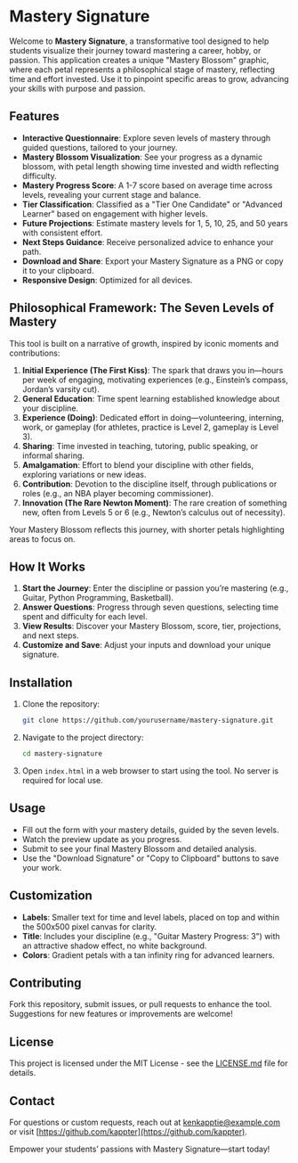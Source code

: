 # Mastery Signature

Welcome to **Mastery Signature**, a transformative tool designed to help students visualize their journey toward mastering a career, hobby, or passion. This application creates a unique "Mastery Blossom" graphic, where each petal represents a philosophical stage of mastery, reflecting time and effort invested. Use it to pinpoint specific areas to grow, advancing your skills with purpose and passion.

## Features
- **Interactive Questionnaire**: Explore seven levels of mastery through guided questions, tailored to your journey.
- **Mastery Blossom Visualization**: See your progress as a dynamic blossom, with petal length showing time invested and width reflecting difficulty.
- **Mastery Progress Score**: A 1-7 score based on average time across levels, revealing your current stage and balance.
- **Tier Classification**: Classified as a "Tier One Candidate" or "Advanced Learner" based on engagement with higher levels.
- **Future Projections**: Estimate mastery levels for 1, 5, 10, 25, and 50 years with consistent effort.
- **Next Steps Guidance**: Receive personalized advice to enhance your path.
- **Download and Share**: Export your Mastery Signature as a PNG or copy it to your clipboard.
- **Responsive Design**: Optimized for all devices.

## Philosophical Framework: The Seven Levels of Mastery
This tool is built on a narrative of growth, inspired by iconic moments and contributions:
1. **Initial Experience (The First Kiss)**: The spark that draws you in—hours per week of engaging, motivating experiences (e.g., Einstein’s compass, Jordan’s varsity cut).
2. **General Education**: Time spent learning established knowledge about your discipline.
3. **Experience (Doing)**: Dedicated effort in doing—volunteering, interning, work, or gameplay (for athletes, practice is Level 2, gameplay is Level 3).
4. **Sharing**: Time invested in teaching, tutoring, public speaking, or informal sharing.
5. **Amalgamation**: Effort to blend your discipline with other fields, exploring variations or new ideas.
6. **Contribution**: Devotion to the discipline itself, through publications or roles (e.g., an NBA player becoming commissioner).
7. **Innovation (The Rare Newton Moment)**: The rare creation of something new, often from Levels 5 or 6 (e.g., Newton’s calculus out of necessity).

Your Mastery Blossom reflects this journey, with shorter petals highlighting areas to focus on.

## How It Works
1. **Start the Journey**: Enter the discipline or passion you’re mastering (e.g., Guitar, Python Programming, Basketball).
2. **Answer Questions**: Progress through seven questions, selecting time spent and difficulty for each level.
3. **View Results**: Discover your Mastery Blossom, score, tier, projections, and next steps.
4. **Customize and Save**: Adjust your inputs and download your unique signature.

## Installation
1. Clone the repository:
   ```bash
   git clone https://github.com/yourusername/mastery-signature.git
   ```
2. Navigate to the project directory:
   ```bash
   cd mastery-signature
   ```
3. Open `index.html` in a web browser to start using the tool. No server is required for local use.

## Usage
- Fill out the form with your mastery details, guided by the seven levels.
- Watch the preview update as you progress.
- Submit to see your final Mastery Blossom and detailed analysis.
- Use the "Download Signature" or "Copy to Clipboard" buttons to save your work.

## Customization
- **Labels**: Smaller text for time and level labels, placed on top and within the 500x500 pixel canvas for clarity.
- **Title**: Includes your discipline (e.g., "Guitar Mastery Progress: 3") with an attractive shadow effect, no white background.
- **Colors**: Gradient petals with a tan infinity ring for advanced learners.

## Contributing
Fork this repository, submit issues, or pull requests to enhance the tool. Suggestions for new features or improvements are welcome!

## License
This project is licensed under the MIT License - see the [LICENSE.md](LICENSE.md) file for details.

## Contact
For questions or custom requests, reach out at [kenkapptie@example.com](mailto:kenkapptie@example.com) or visit [https://github.com/kappter](https://github.com/kappter).

Empower your students’ passions with Mastery Signature—start today!